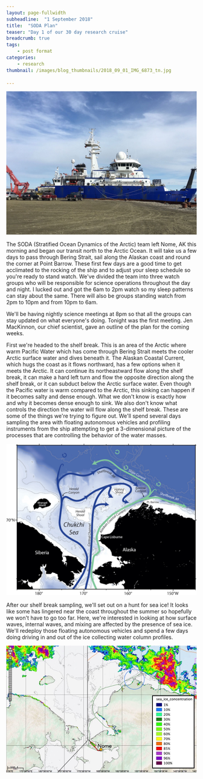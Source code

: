 ```yaml
---
layout: page-fullwidth
subheadline:  "1 September 2018"
title:  "SODA Plan"
teaser: "Day 1 of our 30 day research cruise"
breadcrumb: true
tags:
    - post format
categories:
    - research
thumbnail: /images/blog_thumbnails/2018_09_01_IMG_6873_tn.jpg

---
```


<img src="/assets/img/2018_09_01_IMG_6873.jpg" width="600" tag="R/V Sikuliaq at the dock in Nome">

The SODA (Stratified Ocean Dynamics of the Arctic) team left Nome, AK this morning and began our transit north to the Arctic Ocean. It will take us a few days to pass through Bering Strait, sail along the Alaskan coast and round the corner at Point Barrow. These first few days are a good time to get acclimated to the rocking of the ship and to adjust your sleep schedule so you're ready to stand watch. We've divided the team into three watch groups who will be responsible for science operations throughout the day and night. I lucked out and got the 6am to 2pm watch so my sleep patterns can stay about the same. There will also be groups standing watch from 2pm to 10pm and from 10pm to 6am.

We'll be having nightly science meetings at 8pm so that all the groups can stay updated on what everyone's doing. Tonight was the first meeting. Jen MacKinnon, our chief scientist, gave an outline of the plan for the coming weeks.

First we're headed to the shelf break. This is an area of the Arctic where warm Pacific Water which has come through Bering Strait meets the cooler Arctic surface water and dives beneath it. The Alaskan Coastal Current, which hugs the coast as it flows northward, has a few options when it meets the Arctic. It can continue its northeastward flow along the shelf break, it can make a hard left turn and flow the opposite direction along the shelf break, or it can subduct below the Arctic surface water. Even though the Pacific water is warm compared to the Arctic, this sinking can happen if it becomes salty and dense enough. What we don't know is exactly how and why it becomes dense enough to sink. We also don't know what controls the direction the water will flow along the shelf break. These are some of the things we're trying to figure out. We'll spend several days sampling the area with floating autonomous vehicles and profiling instruments from the ship attempting to get a 3-dimensional picture of the processes that are controlling the behavior of the water masses.

<img src="/assets/img/2018_09_01_pickart_circulation.jpg" width="600" tag="A schematic from Bob Pickart (WHOI) depicting Pacific Water flowing into the Arctic">

After our shelf break sampling, we'll set out on a hunt for sea ice! It looks like some has lingered near the coast throughout the summer so hopefully we won't have to go too far. Here, we're interested in looking at how surface waves, internal waves, and mixing are affected by the presence of sea ice. We'll redeploy those floating autonomous vehicles and spend a few days doing driving in and out of the ice collecting water column profiles.

<img src="/assets/img/2018_09_01_sea_ice.jpg" width="600">
